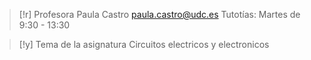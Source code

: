 

> [!r] Profesora
> Paula Castro
> paula.castro@udc.es
> Tutotías: Martes de 9:30 - 13:30
> 

> [!y] Tema de la asignatura 
> Circuitos electricos y electronicos


 
